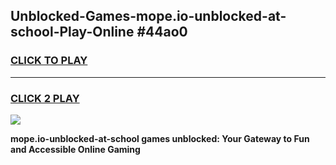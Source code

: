 
## Unblocked-Games-mope.io-unblocked-at-school-Play-Online #44ao0
<h3>
<a href="https://news.freeplayer.one?title=mope.io-unblocked-at-school&ref=3">CLICK TO PLAY</a></h3>
<hr>

<h3>
<a href="https://news.freeplayer.one?title=mope.io-unblocked-at-school&ref=3">CLICK 2 PLAY</a>
  
</h3>

<a href="https://news.freeplayer.one?title=mope.io-unblocked-at-school&ref=3"><img src="https://clearcache.store/games.png"></a>


**mope.io-unblocked-at-school games unblocked: Your Gateway to Fun and Accessible Online Gaming**
